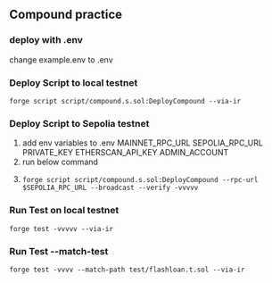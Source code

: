 ## Compound practice

### deploy with .env
change example.env to .env

### Deploy Script to local testnet
```git bash
forge script script/compound.s.sol:DeployCompound --via-ir
```
### Deploy Script to Sepolia testnet
1. add env variables to .env
  MAINNET_RPC_URL
  SEPOLIA_RPC_URL
  PRIVATE_KEY
  ETHERSCAN_API_KEY
  ADMIN_ACCOUNT
2. run below command
3. ```git bash
   forge script script/compound.s.sol:DeployCompound --rpc-url $SEPOLIA_RPC_URL --broadcast --verify -vvvvv
   ```

### Run Test on local testnet
```git bash
forge test -vvvvv --via-ir 
```
### Run Test --match-test
``` git bash
forge test -vvvv --match-path test/flashloan.t.sol --via-ir
```